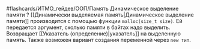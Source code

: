 #flashcards/ИТМО_гейдев/ООП/Память
Динамическое выделение памяти
?
[[Динамически выделяемая память|Динамическое выделение памяти]] производится с помощью функции `malloc(size_t size)`. Ей передается аргумент, сколько памяти в байтах надо выделить. Возвращает [[Указатель (определение)|указатель]] на выделенную память.
Также возможен вариант создания переменной через `new тип`.
